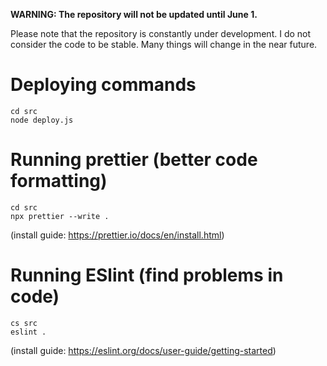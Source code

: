 **WARNING: The repository will not be updated until June 1.**

Please note that the repository is constantly under development. I do not consider the code to be stable. Many things will change in the near future.

# Deploying commands


```
cd src
node deploy.js
```

# Running prettier (better code formatting)

```
cd src
npx prettier --write .
```

(install guide: https://prettier.io/docs/en/install.html)

# Running ESlint (find problems in code)
```
cs src
eslint .
```

(install guide: https://eslint.org/docs/user-guide/getting-started)
